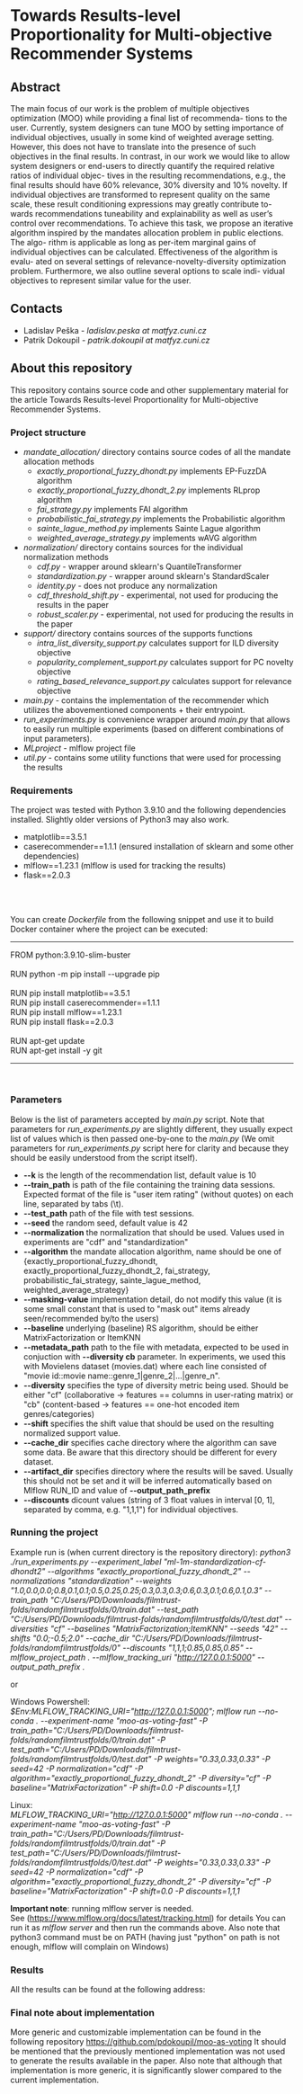 # Towards Results-level Proportionality for Multi-objective Recommender Systems
## Abstract
The main focus of our work is the problem of multiple objectives
optimization (MOO) while providing a final list of recommenda-
tions to the user. Currently, system designers can tune MOO by
setting importance of individual objectives, usually in some kind of
weighted average setting. However, this does not have to translate
into the presence of such objectives in the final results. In contrast,
in our work we would like to allow system designers or end-users
to directly quantify the required relative ratios of individual objec-
tives in the resulting recommendations, e.g., the final results should
have 60% relevance, 30% diversity and 10% novelty. If individual
objectives are transformed to represent quality on the same scale,
these result conditioning expressions may greatly contribute to-
wards recommendations tuneability and explainability as well as
user’s control over recommendations.
To achieve this task, we propose an iterative algorithm inspired
by the mandates allocation problem in public elections. The algo-
rithm is applicable as long as per-item marginal gains of individual
objectives can be calculated. Effectiveness of the algorithm is evalu-
ated on several settings of relevance-novelty-diversity optimization
problem. Furthermore, we also outline several options to scale indi-
vidual objectives to represent similar value for the user.

## Contacts
- Ladislav Peška - *ladislav.peska at matfyz.cuni.cz*
- Patrik Dokoupil - *patrik.dokoupil at matfyz.cuni.cz*

## About this repository
This repository contains source code and other supplementary material for the article Towards Results-level Proportionality for Multi-objective Recommender Systems.

### Project structure
- *mandate_allocation/* directory contains source codes of all the mandate allocation methods
    - *exactly_proportional_fuzzy_dhondt.py* implements EP-FuzzDA algorithm
    - *exactly_proportional_fuzzy_dhondt_2.py* implements RLprop algorithm
    - *fai_strategy.py* implements FAI algorithm
    - *probabilistic_fai_strategy.py* implements the Probabilistic algorithm
    - *sainte_lague_method.py* implements Sainte Lague algorithm
    - *weighted_average_strategy.py* implements wAVG algorithm
- *normalization/* directory contains sources for the individual normalization methods
    - *cdf.py* - wrapper around sklearn's QuantileTransformer
    - *standardization.py* - wrapper around sklearn's StandardScaler
    - *identity.py* - does not produce any normalization
    - *cdf_threshold_shift.py* - experimental, not used for producing the results in the paper
    - *robust_scaler.py* - experimental, not used for producing the results in the paper
- *support/* directory contains sources of the supports functions
    - *intra_list_diversity_support.py* calculates support for ILD diversity objective
    - *popularity_complement_support.py* calculates support for PC novelty objective
    - *rating_based_relevance_support.py* calculates support for relevance objective
- *main.py* - contains the implementation of the recommender which utilizes the abovementioned components + their entrypoint.
- *run_experiments.py* is convenience wrapper around *main.py* that allows to easily run multiple experiments (based on different combinations of input parameters).
- *MLproject* - mlflow project file
- *util.py* - contains some utility functions that were used for processing the results

### Requirements
The project was tested with Python 3.9.10 and the following dependencies installed. Slightly older versions of Python3 may also work.
- matplotlib==3.5.1
- caserecommender==1.1.1 (ensured installation of sklearn and some other dependencies)
- mlflow==1.23.1 (mlflow is used for tracking the results)
- flask==2.0.3
<br>
<br>

You can create *Dockerfile* from the following snippet and use it to build Docker container where the project can be executed:
___
FROM python:3.9.10-slim-buster<br>
<br>
RUN python -m pip install --upgrade pip<br>
<br>
RUN pip install matplotlib==3.5.1<br>
RUN pip install caserecommender==1.1.1<br>
RUN pip install mlflow==1.23.1<br>
RUN pip install flask==2.0.3<br>
<br>
RUN apt-get update<br>
RUN apt-get install -y git
___
<br>

### Parameters
Below is the list of parameters accepted by *main.py* script. Note that parameters for *run_experiments.py* are slightly different, they usually expect list of values which is then passed one-by-one to the *main.py* (We omit parameters for *run_experiments.py* script here for clarity and because they should be easily understood from the script itself).
- **--k** is the length of the recommendation list, default value is 10
- **--train_path** is path of the file containing the training data sessions. Expected format of the file is "user item rating" (without quotes) on each line, separated by tabs (\t).
- **--test_path** path of the file with test sessions.
- **--seed** the random seed, default value is 42
- **--normalization** the normalization that should be used. Values used in experiments are "cdf" and "standardization"
- **--algorithm** the mandate allocation algorithm, name should be one of {exactly_proportional_fuzzy_dhondt, exactly_proportional_fuzzy_dhondt_2, fai_strategy, probabilistic_fai_strategy, sainte_lague_method, weighted_average_strategy}
- **--masking-value** implementation detail, do not modify this value (it is some small constant that is used to "mask out" items already seen/recommended by/to the users)
- **--baseline** underlying (baseline) RS algorithm, should be either MatrixFactorization or ItemKNN
- **--metadata_path** path to the file with metadata, expected to be used in conjuction with **--diversity cb** parameter. In experiments, we used this with Movielens dataset (movies.dat) where each line consisted of "movie id::movie name::genre_1|genre_2|...|genre_n".
- **--diversity** specifies the type of diversity metric being used. Should be either "cf" (collaborative -> features == columns in user-rating matrix) or "cb" (content-based -> features == one-hot encoded item genres/categories)
- **--shift** specifies the shift value that should be used on the resulting normalized support value.
- **--cache_dir** specifies cache directory where the algorithm can save some data. Be aware that this directory should be different for every dataset.
- **--artifact_dir** specifies directory where the results will be saved. Usually this should not be set and it will be inferred automatically based on Mlflow RUN_ID and value of **--output_path_prefix**
- **--discounts** dicount values (string of 3 float values in interval [0, 1], separated by comma, e.g. "1,1,1") for individual objectives.

### Running the project
Example run is (when current directory is the repository directory):
*python3 ./run_experiments.py --experiment_label "ml-1m-standardization-cf-dhondt2" --algorithms "exactly_proportional_fuzzy_dhondt_2" --normalizations "standardization" --weights "1.0,0.0,0.0;0.8,0.1,0.1;0.5,0.25,0.25;0.3,0.3,0.3;0.6,0.3,0.1;0.6,0.1,0.3" --train_path "C:/Users/PD/Downloads/filmtrust-folds/randomfilmtrustfolds/0/train.dat" --test_path "C:/Users/PD/Downloads/filmtrust-folds/randomfilmtrustfolds/0/test.dat" --diversities "cf" --baselines "MatrixFactorization;ItemKNN" --seeds "42" --shifts "0.0;-0.5;2.0" --cache_dir "C:/Users/PD/Downloads/filmtrust-folds/randomfilmtrustfolds/0" --discounts "1,1,1;0.85,0.85,0.85" --mlflow_project_path . --mlflow_tracking_uri "http://127.0.0.1:5000" --output_path_prefix .*

or

Windows Powershell:<br>
*$Env:MLFLOW_TRACKING_URI="http://127.0.0.1:5000"; mlflow run --no-conda . --experiment-name "moo-as-voting-fast" -P train_path="C:/Users/PD/Downloads/filmtrust-folds/randomfilmtrustfolds/0/train.dat" -P test_path="C:/Users/PD/Downloads/filmtrust-folds/randomfilmtrustfolds/0/test.dat" -P weights="0.33,0.33,0.33" -P seed=42 -P normalization="cdf" -P algorithm="exactly_proportional_fuzzy_dhondt_2" -P diversity="cf" -P baseline="MatrixFactorization" -P shift=0.0 -P discounts=1,1,1*

Linux:<br>
*MLFLOW_TRACKING_URI="http://127.0.0.1:5000" mlflow run --no-conda . --experiment-name "moo-as-voting-fast" -P train_path="C:/Users/PD/Downloads/filmtrust-folds/randomfilmtrustfolds/0/train.dat" -P test_path="C:/Users/PD/Downloads/filmtrust-folds/randomfilmtrustfolds/0/test.dat" -P weights="0.33,0.33,0.33" -P seed=42 -P normalization="cdf" -P algorithm="exactly_proportional_fuzzy_dhondt_2" -P diversity="cf" -P baseline="MatrixFactorization" -P shift=0.0 -P discounts=1,1,1*

**Important note**: running mlflow server is needed.<br> 
See (https://www.mlflow.org/docs/latest/tracking.html) for details
You can run it as *mlflow server* and then run the commands above. Also note that python3 command must be on PATH (having just "python" on path is not enough, mlflow will complain on Windows)


### Results
All the results can be found at the following address:

### Final note about implementation
More generic and customizable implementation can be found in the following repository https://github.com/pdokoupil/moo-as-voting It should be mentioned that the previously mentioned implementation was not used to generate the results available in the paper. Also note that although that implementation is more generic, it is significantly slower compared to the current implementation.